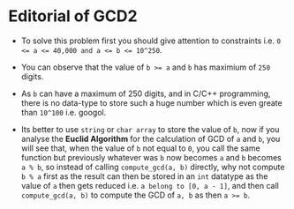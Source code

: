 # Editorial of GCD2
* To solve this problem first you should give attention to constraints i.e. `0 <= a <= 40,000 and a <= b <= 10^250`.

* You can observe that the value of `b >= a` and `b` has maximium of `250` digits.

* As `b` can have a maximum of 250 digits, and in C/C++ programming, there is no data-type to store such a huge number which is even greate than `10^100` i.e. googol.

* Its better to use `string` or `char array` to store the value of `b`, now if you analyse the **Euclid Algorithm** for the calculation of GCD of `a` and `b`, you will see that, when the value of `b` not equal to `0`, you call the same function but previously whatever was `b` now becomes `a` and `b` becomes `a % b`, so instead of calling `compute_gcd(a, b)` directly, why not compute `b % a` first as the result can then be stored in an `int` datatype as the value of `a` then gets reduced i.e. `a belong to [0, a - 1]`, and then call `compute_gcd(a, b)` to compute the GCD of `a, b` as then `a >= b`.

